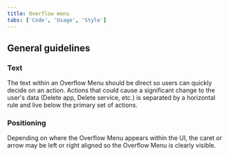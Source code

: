 ```yaml
---
title: Overflow menu
tabs: ['Code', 'Usage', 'Style']
---
```


## General guidelines

### Text

The text within an Overflow Menu should be direct so users can quickly decide on an action. Actions that could cause a significant change to the user's data (Delete app, Delete service, etc.) is separated by a horizontal rule and live below the primary set of actions.

### Positioning

Depending on where the Overflow Menu appears within the UI, the caret or arrow may be left or right aligned so the Overflow Menu is clearly visible.
